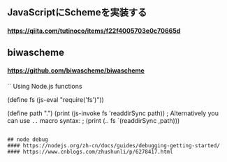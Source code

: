 ## JavaScriptにSchemeを実装する
#### https://qiita.com/tutinoco/items/f22f4005703e0c70665d

## biwascheme
#### https://github.com/biwascheme/biwascheme
``
Using Node.js functions

(define fs (js-eval "require('fs')"))

(define path ".")
(print (js-invoke fs 'readdirSync path))
; Alternatively you can use `..` macro syntax:
; (print (.. fs `(readdirSync ,path)))
```

## node debug
#### https://nodejs.org/zh-cn/docs/guides/debugging-getting-started/
#### https://www.cnblogs.com/zhushunli/p/6278417.html
